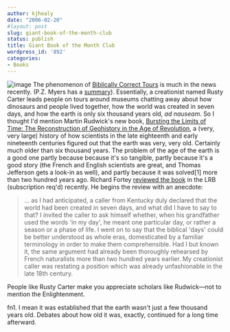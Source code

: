 ```yaml
---
author: kjhealy
date: "2006-02-20"
#layout: post
slug: giant-book-of-the-month-club
status: publish
title: Giant Book of the Month Club
wordpress_id: '892'
categories:
- Books
---
```


![image](http://www.kieranhealy.org/files/misc/rudwick.gif) The phenomenon of [Biblically Correct Tours](http://www.washingtonpost.com/wp-dyn/content/article/2006/02/17/AR2006021700397.html) is much in the news recently. (P.Z. Myers has a [summary](http://scienceblogs.com/pharyngula/2006/02/biblically_correct_tours.php)). Essentially, a creationist named Rusty Carter leads people on tours around museums chatting away about how dinosaurs and people lived together, how the world was created in seven days, and how the earth is only six thousand years old, *ad nauseam*. So I thought I'd mention Martin Rudwick's new book, [Bursting the Limits of Time: The Reconstruction of Geohistory in the Age of Revolution](http://www.amazon.com/exec/obidos/ASIN/0226731111/kieranhealysw-20/), a (very, very large) history of how scientists in the late eighteenth and early nineteenth centuries figured out that the earth was very, very old. Certainly much older than six thousand years. The problem of the age of the earth is a good one partly because because it's so tangible, partly because it's a good story (the French and English scientists are great, and Thomas Jefferson gets a look-in as well), and partly because it was solved[1] more than two hundred years ago. Richard Fortey [reviewed the book](http://www.lrb.co.uk/v28/n03/fort01_.html) in the LRB (subscription req'd) recently. He begins the review with an anecdote:

> ... as I had anticipated, a caller from Kentucky duly declared that the world had been created in seven days, and what did I have to say to that? I invited the caller to ask himself whether, when his grandfather used the words 'in my day', he meant one particular day, or rather a season or a phase of life. I went on to say that the biblical 'days' could be better understood as whole eras, domesticated by a familiar terminology in order to make them comprehensible. Had I but known it, the same argument had already been thoroughly rehearsed by French naturalists more than two hundred years earlier. My creationist caller was restating a position which was already unfashionable in the late 18th century.

People like Rusty Carter make you appreciate scholars like Rudwick—not to mention the Enlightenment.

fn1. I mean it was established that the earth wasn't just a few thousand years old. Debates about how old it was, exactly, continued for a long time afterward.
